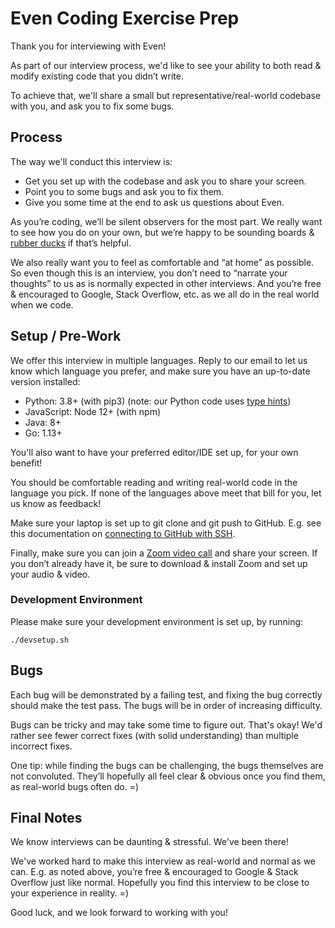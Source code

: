 # Even Coding Exercise Prep

Thank you for interviewing with Even!

As part of our interview process, we'd like to see your ability to both read & modify existing code that you didn’t write.

To achieve that, we'll share a small but representative/real-world codebase with you, and ask you to fix some bugs.

## Process

The way we'll conduct this interview is:

 - Get you set up with the codebase and ask you to share your screen.
 - Point you to some bugs and ask you to fix them.
 - Give you some time at the end to ask us questions about Even.

As you’re coding, we’ll be silent observers for the most part. We really want to see how you do on your own, but we’re happy to be sounding boards & [rubber ducks](https://en.wikipedia.org/wiki/Rubber_duck_debugging) if that’s helpful.

We also really want you to feel as comfortable and “at home” as possible. So even though this is an interview, you don’t need to “narrate your thoughts” to us as is normally expected in other interviews. And you’re free & encouraged to Google, Stack Overflow, etc. as we all do in the real world when we code.


## Setup / Pre-Work
We offer this interview in multiple languages. Reply to our email to let us know which language you prefer, and make sure you have an up-to-date version installed:

 - Python: 3.8+ (with pip3) (note: our Python code uses [type hints](https://docs.python.org/3/library/typing.html))
 - JavaScript: Node 12+ (with npm)
 - Java: 8+
 - Go: 1.13+

You'll also want to have your preferred editor/IDE set up, for your own benefit!

You should be comfortable reading and writing real-world code in the language you pick. If none of the languages above meet that bill for you, let us know as feedback!

Make sure your laptop is set up to git clone and git push to GitHub. E.g. see this documentation on [connecting to GitHub with SSH](https://help.github.com/en/github/authenticating-to-github/connecting-to-github-with-ssh).

Finally, make sure you can join a [Zoom video call](https://zoom.us/) and share your screen. If you don’t already have it, be sure to download & install Zoom and set up your audio & video.

### Development Environment

Please make sure your development environment is set up, by running:

```
./devsetup.sh
```


## Bugs

Each bug will be demonstrated by a failing test, and fixing the bug correctly should make the test pass. The bugs will be in order of increasing difficulty.

Bugs can be tricky and may take some time to figure out. That's okay! We'd rather see fewer correct fixes (with solid understanding) than multiple incorrect fixes.

One tip: while finding the bugs can be challenging, the bugs themselves are not convoluted. They’ll hopefully all feel clear & obvious once you find them, as real-world bugs often do. =)


## Final Notes

We know interviews can be daunting & stressful. We've been there!

We've worked hard to make this interview as real-world and normal as we can. E.g. as noted above, you’re free & encouraged to Google & Stack Overflow just like normal. Hopefully you find this interview to be close to your experience in reality. =)

Good luck, and we look forward to working with you!
